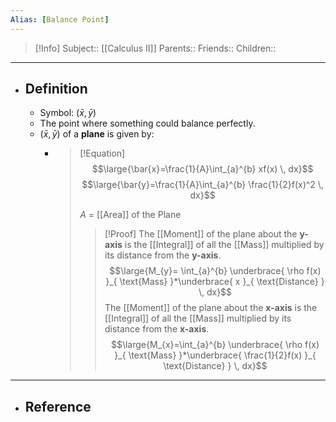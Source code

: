 ```yaml
---
Alias: [Balance Point]
---
```

> [!Info]
> Subject:: [[Calculus II]]
> Parents:: 
> Friends:: 
> Children:: 
---
- ## Definition
	- Symbol: $\left( \bar{x},\bar{y} \right)$
	- The point where something could balance perfectly.
	- $\left( \bar{x},\bar{y} \right)$ of a **plane** is given by:
		- > [!Equation]
		  > $$\large{\bar{x}=\frac{1}{A}\int_{a}^{b} xf(x) \, dx}$$
		  > $$\large{\bar{y}=\frac{1}{A}\int_{a}^{b} \frac{1}{2}f(x)^2 \, dx}$$
		  > 
		  > $A$ = [[Area]] of the Plane
		  > > [!Proof]
		  > > The [[Moment]] of the plane about the **y-axis** is the [[Integral]] of all the [[Mass]] multiplied by its distance from the **y-axis**.
		  > > $$\large{M_{y}= \int_{a}^{b} \underbrace{ \rho f(x) }_{ \text{Mass} }*\underbrace{ x }_{ \text{Distance} } \, dx}$$
		  > > The [[Moment]] of the plane about the **x-axis** is the [[Integral]] of all the [[Mass]] multiplied by its distance from the **x-axis**.
		  > > $$\large{M_{x}=\int_{a}^{b} \underbrace{ \rho f(x) }_{ \text{Mass} }*\underbrace{ \frac{1}{2}f(x) }_{ \text{Distance} } \, dx}$$
		  > > 
		  > > 
---
- ## Reference